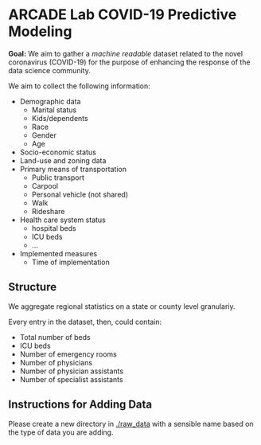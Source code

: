 # ARCADE Lab COVID-19 Predictive Modeling

**Goal:** We aim to gather a *machine readable* dataset related to the novel coronavirus (COVID-19)
for the purpose of enhancing the response of the data science community.

We aim to collect the following information:
* Demographic data
  - Marital status
  - Kids/dependents
  - Race
  - Gender
  - Age
* Socio-economic status
* Land-use and zoning data
* Primary means of transportation
  - Public transport
  - Carpool
  - Personal vehicle (not shared)
  - Walk
  - Rideshare
* Health care system status
  - hospital beds
  - ICU beds
  - ...
* Implemented measures
  - Time of implementation

## Structure

We aggregate regional statistics on a state or county level granulariy.

Every entry in the dataset, then, could contain:


- Total number of beds
- ICU beds
- Number of emergency rooms
- Number of physicians
- Number of physician assistants
- Number of specialist assistants

## Instructions for Adding Data

Please create a new directory in [./raw_data](https://github.com/JieYingWu/disease_spread/raw_data)
with a sensible name based on the type of data you are adding.
